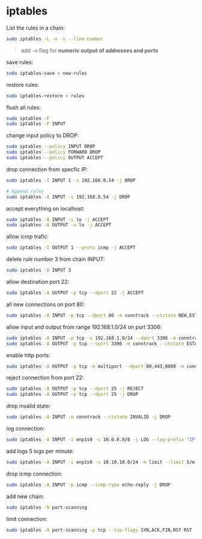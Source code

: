 # iptables

List the rules in a chain:
```bash
sudo iptables -L -n -v --line-number
```
> add `-n` flag for **numeric output of addresses and ports**


save rules:
```bash
sudo iptables-save > new-rules
```

restore rules:
```bash
sudo iptables-restore < rules
```

flush all rules:
```bash
sudo iptables -F
sudo iptables -F INPUT
```

change input policy to DROP:
```bash
sudo iptables --policy INPUT DROP
sudo iptables --policy FORWARD DROP
sudo iptables --policy OUTPUT ACCEPT
```

drop connection from specfic IP:
```bash
sudo iptables -I INPUT 1 -s 192.168.0.54 -j DROP

# Append rules
sudo iptables -A INPUT -s 192.168.0.54 -j DROP
```

accept everything on localhost:
```bash
sudo iptables -A INPUT -i lo -j ACCEPT
sudo iptables -A OUTPUT -o lo -j ACCEPT
```

allow icmp trafic:
```bash
sudo iptables -I OUTPUT 1 --proto icmp -j ACCEPT
```

delete rule number 3 from chain INPUT:
```bash
sudo iptables -D INPUT 3
```

allow destination port 22:
```bash
sudo iptables -A OUTPUT -p tcp --dport 22 -j ACCEPT
```

all new connections on port 80:
```bash
sudo iptables -A INPUT -p tcp --dport 80 -m conntrack --ctstate NEW,ESTABLISHED -j ACCEPT
```

allow input and output from range 192.168.1.0/24 on port 3306:
```bash
sudo iptables -A INPUT -p tcp -s 192.168.1.0/24 --dport 3306 -m conntrack --ctstate NEW,ESTABLISHED -j ACCEPT
sudo iptables -A OUTPUT -p tcp --sport 3306 -m conntrack --ctstate ESTABLISHED -j ACCEPT
```

enable http ports:
```bash
sudo iptables -A OUTPUT -p tcp -m multiport --dport 80,443,8080 -m conntrack --ctstate NEW,ESTABLISHED -j ACCEPT
```

reject connection from port 22:
```bash
sudo iptables -A OUTPUT -p tcp --dport 25 -j REJECT
sudo iptables -A OUTPUT -p tcp --dport 25 -j DROP
```

drop invalid state:
```bash
sudo iptables -A INPUT -m conntrack --ctstate INVALID -j DROP
```

log connection:
```bash
sudo iptables -A INPUT -i enp1s0 -s 10.0.0.0/8 -j LOG --log-prefix "IP SPOOF A:"
```

add logs 5 logs per minute:
```bash
sudo iptables -A INPUT -i enp1s0 -s 10.10.10.0/24 -m limit --limit 5/m --limit-burst 7 -j LOG --log-prefix "IP_SPOOF_A"
```

drop icmp connection:
```bash
sudo iptables -A INPUT -p icmp --icmp-type echo-reply -j DROP
```

add new chain:
```bash
sudo iptables -N port-scanning
```

limit connection:
```bash
sudo iptables -A port-scanning -p tcp --tcp-flags SYN,ACK,FIN,RST RST -m limit --limit 1/s --limit-burst 2 -j RETURN
```
